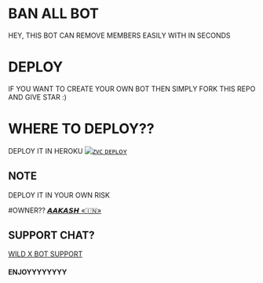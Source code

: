 # BAN ALL BOT
HEY, THIS BOT CAN REMOVE MEMBERS EASILY WITH IN SECONDS
# DEPLOY 
IF YOU WANT TO CREATE YOUR OWN BOT THEN SIMPLY FORK THIS REPO AND GIVE STAR :)
# WHERE TO DEPLOY?? 
DEPLOY IT IN HEROKU 
[![ᴢᴠᴄ ᴅᴇᴘʟᴏʏ](https://www.herokucdn.com/deploy/button.svg)](https://heroku.com/deploy?template=https://github.com/aakashxok/Banall)
## NOTE 
DEPLOY IT IN YOUR OWN RISK 

#OWNER?? 
[𝘼𝘼𝙆𝘼𝙎𝙃 «🇮🇳»](T.ME//ABOUT_AAKASH)
## SUPPORT CHAT?
[WILD X BOT SUPPORT](T.ME/WILDXBOTSUPPORT)



#### ENJOYYYYYYYY 
